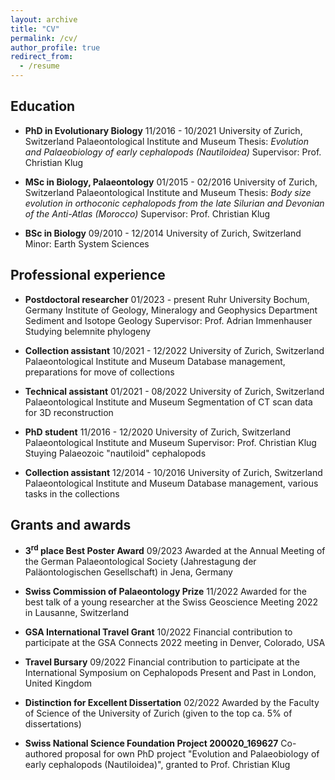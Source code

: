 ```yaml
---
layout: archive
title: "CV"
permalink: /cv/
author_profile: true
redirect_from:
  - /resume
---
```


## Education

* **PhD in Evolutionary Biology**
    11/2016 - 10/2021
    University of Zurich, Switzerland
    Palaeontological Institute and Museum
    Thesis: *Evolution and Palaeobiology of early cephalopods (Nautiloidea)*
    Supervisor: Prof. Christian Klug

* **MSc in Biology, Palaeontology**
    01/2015 - 02/2016
    University of Zurich, Switzerland
    Palaeontological Institute and Museum
    Thesis: *Body size evolution in orthoconic cephalopods from the late Silurian and Devonian of the Anti-Atlas (Morocco)*
    Supervisor: Prof. Christian Klug

* **BSc in Biology**
    09/2010 - 12/2014
    University of Zurich, Switzerland
    Minor: Earth System Sciences


## Professional experience

* **Postdoctoral researcher**
    01/2023 - present
    Ruhr University Bochum, Germany
    Institute of Geology, Mineralogy and Geophysics
    Department Sediment and Isotope Geology
    Supervisor: Prof. Adrian Immenhauser
    Studying belemnite phylogeny

* **Collection assistant**
    10/2021 - 12/2022
    University of Zurich, Switzerland
    Palaeontological Institute and Museum
    Database management, preparations for move of collections

* **Technical assistant**
    01/2021 - 08/2022
    University of Zurich, Switzerland
    Palaeontological Institute and Museum
    Segmentation of CT scan data for 3D reconstruction

* **PhD student**
    11/2016 - 12/2020
    University of Zurich, Switzerland
    Palaeontological Institute and Museum
    Supervisor: Prof. Christian Klug
    Stuying Palaeozoic "nautiloid" cephalopods

* **Collection assistant**
    12/2014 - 10/2016
    University of Zurich, Switzerland
    Palaeontological Institute and Museum
    Database management, various tasks in the collections

## Grants and awards

* **3<sup>rd</sup> place Best Poster Award**
    09/2023
    Awarded at the Annual Meeting of the German Palaeontological Society (Jahrestagung der Paläontologischen Gesellschaft) in Jena, Germany

* **Swiss Commission of Palaeontology Prize**
    11/2022
    Awarded for the best talk of a young researcher at the Swiss Geoscience Meeting 2022 in Lausanne, Switzerland

* **GSA International Travel Grant**
    10/2022
    Financial contribution to participate at the GSA Connects 2022 meeting in Denver, Colorado, USA

* **Travel Bursary**
    09/2022
    Financial contribution to participate at the International Symposium on Cephalopods Present and Past in London, United Kingdom

* **Distinction for Excellent Dissertation**
    02/2022
    Awarded by the Faculty of Science of the University of Zurich (given to the top ca. 5% of dissertations)

* **Swiss National Science Foundation Project 200020_169627**
    Co-authored proposal for own PhD project "Evolution and Palaeobiology of early cephalopods (Nautiloidea)", granted to Prof. Christian Klug
